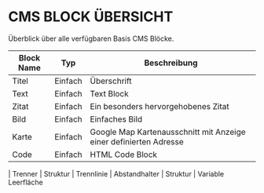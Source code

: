 CMS BLOCK ÜBERSICHT
===================

Überblick über alle verfügbaren Basis CMS Blöcke.


| Block Name          | Typ      |  Beschreibung
| ------------------- | ---------| -------------
| Titel				  | Einfach  | Überschrift
| Text		          | Einfach  | Text Block
| Zitat               | Einfach  | Ein besonders hervorgehobenes Zitat
| Bild		          | Einfach  | Einfaches Bild
| Karte	              | Einfach  | Google Map Kartenausschnitt mit Anzeige einer definierten Adresse
| Code                | Einfach  | HTML Code Block

| Trenner             | Struktur | Trennlinie
| Abstandhalter       | Struktur | Variable Leerfläche

